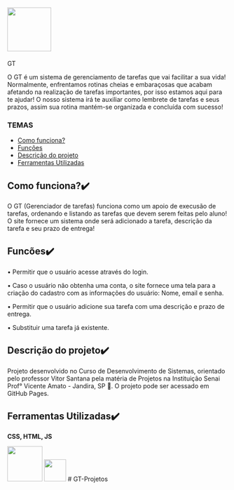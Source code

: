 # <img src="https://img.freepik.com/vetores-premium/logotipo-do-simbolo-do-icone-de-marca-de-selecao-verde-em-um-circulo-tick-simbolo-ilustracao-vetorial-de-cor-verde_685751-503.jpg?w=360"  width="100" height="100" >

<p> GT </p>
<p> O GT é um sistema de gerenciamento de tarefas que vai facilitar a sua vida! Normalmente, enfrentamos rotinas cheias e embaraçosas que acabam afetando na realização de tarefas importantes, por isso estamos aqui para te ajudar! O nosso sistema irá te auxiliar como lembrete de tarefas e seus prazos, assim sua rotina mantém-se organizada e concluída com sucesso!  </p>

###  TEMAS
- [Como funciona?](#como-funciona?)
- [Funções](#funcões)
- [Descrição do projeto](#descrição-do-projeto)
- [Ferramentas Utilizadas](#ferramentas-utilizadasAPI)

## Como funciona?✔️
<p>O GT (Gerenciador de tarefas) funciona como um apoio de execusão de tarefas, ordenando e listando as tarefas que devem serem feitas pelo aluno! O site fornece um sistema onde será adicionado a tarefa, descrição da tarefa e seu prazo de entrega!</p>

## Funcões✔️
<p>• Permitir que o usuário acesse através do login. </p>
<p>• Caso o usuário não obtenha uma conta, o site fornece uma tela para a criação do cadastro com as informações do usuário: Nome, email e senha.</p>
<p>• Permitir que o usuário adicione sua tarefa com uma descrição e prazo de entrega. </p>
<p>• Substituir uma tarefa já existente. </p>


## Descrição do projeto✔️
<p> Projeto desenvolvido no Curso de Desenvolvimento de Sistemas, orientado pelo professor Vitor Santana pela matéria de Projetos na Instituição Senai Prof° Vicente Amato - Jandira, SP 📍. O projeto pode ser acessado em GitHub Pages. </p> 

## Ferramentas Utilizadas✔️
<p><strong>CSS, HTML, JS</strong> </p>
<img src="https://upload.wikimedia.org/wikipedia/commons/1/10/CSS3_and_HTML5_logos_and_wordmarks.svg" width="80px">
<img src="https://i0.wp.com/www.duomimikry.de/wp-content/uploads/2016/03/js-logo.png?fit=500%2C500&ssl=1" width="50px">
# GT-Projetos
